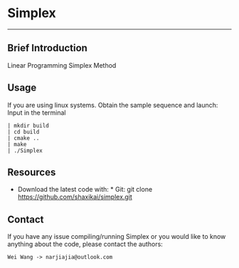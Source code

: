 # Simplex
------------------------------------------------------------
## Brief Introduction
Linear Programming Simplex Method 

## Usage
If you are using linux systems.
Obtain the sample sequence and launch:
Input in the terminal
```
| mkdir build
| cd build
| cmake ..
| make 
| ./Simplex
```

## Resources
   * Download the latest code with: 
    * Git: 
            git clone  https://github.com/shaxikai/simplex.git
            
##  Contact

If you have any issue compiling/running Simplex or you would like to know anything about the code, please contact the authors:

    Wei Wang -> narjiajia@outlook.com
    
    